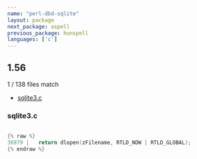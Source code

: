 ```yaml
---
name: "perl-dbd-sqlite"
layout: package
next_package: aspell
previous_package: hunspell
languages: ['c']
---
```

## 1.56
1 / 138 files match

 - [sqlite3.c](#sqlite3c)

### sqlite3.c

```c

{% raw %}
36979 |   return dlopen(zFilename, RTLD_NOW | RTLD_GLOBAL);
{% endraw %}

```